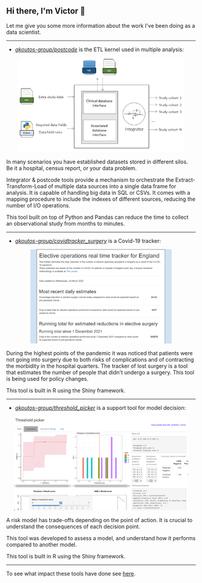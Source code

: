 ## Hi there, I'm Victor 👋

Let me give you some more information about the work I've been doing as a data scientist.

---

- *[gkoutos-group/postcode](https://github.com/gkoutos-group/postcode)* is the ETL kernel used in multiple analysis:

<p align="center">
  <img src="./integrator.png" alt="Integrator" height="250">
</p>

In many scenarios you have established datasets stored in different silos. Be it a hospital, census report, or your data problem. 

Integrator & postcode tools provide a mechanism to orchestrate the Extract-Transform-Load of multiple data sources into a single data frame for analysis. It is capable of handling big data in SQL or CSVs. It comes with a mapping procedure to include the indexes of different sources, reducing the number of I/O operations.

This tool built on top of Python and Pandas can reduce the time to collect an observational study from months to minutes.

---

- *[gkoutos-group/covidtracker_surgery](https://github.com/gkoutos-group/covidtracker_surgery)* is a Covid-19 tracker:

<p align="center">
  <img src="./covidsurg_tracker.png" alt="CovidSurg Tracker figure" height="250">
</p>

During the highest points of the pandemic it was noticed that patients were not going into surgery due to both risks of complications and of contracting the morbidity in the hospital quarters. The tracker of lost surgery is a tool that estimates the number of people that didn't undergo a surgery. This tool is being used for policy changes.

This tool is built in R using the Shiny framework.

---

- *[gkoutos-group/threshold_picker](https://github.com/gkoutos-group/threshold_picker)* is a support tool for model decision:

<p align="center">
  <img src="./threshold_picker.png" alt="Threshold picker" height="250">
</p>

A risk model has trade-offs depending on the point of action. It is crucial to understand the consequences of each decision point.

This tool was developed to assess a model, and understand how it performs compared to another model.

This tool is built in R using the Shiny framework.

---

To see what impact these tools have done see [here](https://scholar.google.com/citations?user=DoD54yUAAAAJ&hl=en).

